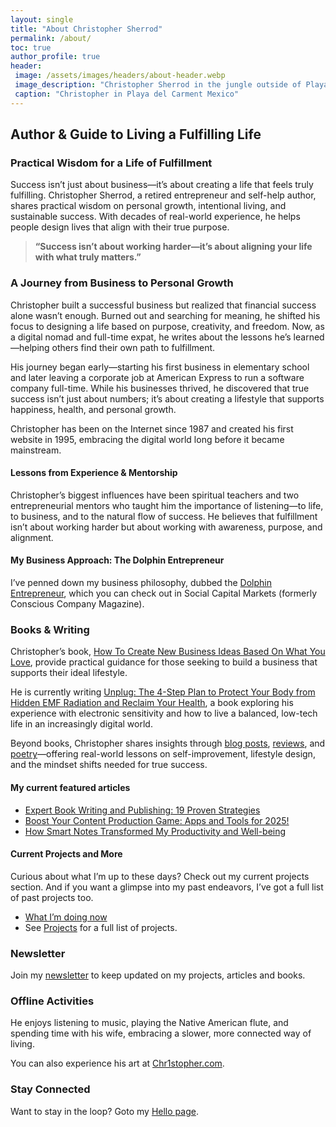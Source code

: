 ```yaml
---
layout: single
title: "About Christopher Sherrod"
permalink: /about/
toc: true
author_profile: true
header:
 image: /assets/images/headers/about-header.webp
 image_description: "Christopher Sherrod in the jungle outside of Playa del Carmen Mexico"
 caption: "Christopher in Playa del Carment Mexico"
---
```

## Author & Guide to Living a Fulfilling Life  

### Practical Wisdom for a Life of Fulfillment  
Success isn’t just about business—it’s about creating a life that feels truly fulfilling. Christopher Sherrod, a retired entrepreneur and self-help author, shares practical wisdom on personal growth, intentional living, and sustainable success. With decades of real-world experience, he helps people design lives that align with their true purpose.  

> **“Success isn’t about working harder—it’s about aligning your life with what truly matters.”**  

### A Journey from Business to Personal Growth  
Christopher built a successful business but realized that financial success alone wasn’t enough. Burned out and searching for meaning, he shifted his focus to designing a life based on purpose, creativity, and freedom. Now, as a digital nomad and full-time expat, he writes about the lessons he’s learned—helping others find their own path to fulfillment.  

His journey began early—starting his first business in elementary school and later leaving a corporate job at American Express to run a software company full-time. While his businesses thrived, he discovered that true success isn’t just about numbers; it’s about creating a lifestyle that supports happiness, health, and personal growth.  

Christopher has been on the Internet since 1987 and created his first website in 1995, embracing the digital world long before it became mainstream.  

#### Lessons from Experience & Mentorship  
Christopher’s biggest influences have been spiritual teachers and two entrepreneurial mentors who taught him the importance of listening—to life, to business, and to the natural flow of success. He believes that fulfillment isn’t about working harder but about working with awareness, purpose, and alignment.  

#### My Business Approach: The Dolphin Entrepreneur
I’ve penned down my business philosophy, dubbed the [Dolphin Entrepreneur](/dolphin-entrepreneur/), which you can check out in Social Capital Markets (formerly Conscious Company Magazine).

### Books & Writing  
Christopher’s book, [How To Create New Business Ideas Based On What You Love](/business-ideas/), provide practical guidance for those seeking to build a business that supports their ideal lifestyle.  

He is currently writing [Unplug: The 4-Step Plan to Protect Your Body from Hidden EMF Radiation and Reclaim Your Health](/unplug/), a book exploring his experience with electronic sensitivity and how to live a balanced, low-tech life in an increasingly digital world.  

Beyond books, Christopher shares insights through [blog posts](/blog), [reviews](/categories/#reviews), and [poetry](/categories/#poems)—offering real-world lessons on self-improvement, lifestyle design, and the mindset shifts needed for true success.  

#### My current featured articles
- [Expert Book Writing and Publishing: 19 Proven Strategies](/book-advice/)
- [Boost Your Content Production Game: Apps and Tools for 2025!](/workflow)
- [How Smart Notes Transformed My Productivity and Well-being](/smart-notes/)

#### Current Projects and More
Curious about what I’m up to these days? Check out my current projects section. And if you want a glimpse into my past endeavors, I’ve got a full list of past projects too.
- [What I’m doing now](/now/)
- See [Projects](/projects) for a full list of projects.

### Newsletter
Join my [newsletter](/newsletter/) to keep updated on my projects, articles and books.

### Offline Activities
He enjoys listening to music, playing the Native American flute, and spending time with his wife, embracing a slower, more connected way of living. 

You can also experience his art at [Chr1stopher.com](https://Chr1stopher.com).  

### Stay Connected
Want to stay in the loop? Goto my [Hello page](/hello).